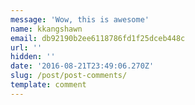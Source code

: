 ```yaml
---
message: 'Wow, this is awesome'
name: kkangshawn
email: db92190b2ee6118786fd1f25dceb448c
url: ''
hidden: ''
date: '2016-08-21T23:49:06.270Z'
slug: /post/post-comments/
template: comment
---
```

